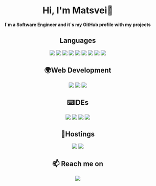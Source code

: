 <h1 align="center"> Hi, I'm Matsvei👋</h1>

<p align="center">
  <strong>I`m a Software Engineer and it`s my GitHub profile with my projects
  </strong>
</p>


<h2 align="center"> Languages</h2>
<p align="center">
  <img src="https://img.shields.io/badge/java-%23ED8B00.svg?style=for-the-badge&logo=openjdk&logoColor=white" />
  <img src="https://img.shields.io/badge/javascript-%23323330.svg?style=for-the-badge&logo=javascript&logoColor=%23F7DF1E" />
  <img src="https://img.shields.io/badge/html5-%23E34F26.svg?style=for-the-badge&logo=html5&logoColor=white" />
  <img src="https://img.shields.io/badge/python-3670A0?style=for-the-badge&logo=python&logoColor=ffdd54" />
  <img src="https://img.shields.io/badge/c++-%2300599C.svg?style=for-the-badge&logo=c%2B%2B&logoColor=white" />
  <img src="https://img.shields.io/badge/c-%2300599C.svg?style=for-the-badge&logo=c&logoColor=white" />
  <img src="https://img.shields.io/badge/c%23-%23239120.svg?style=for-the-badge&logo=csharp&logoColor=white" />
  <img src="https://img.shields.io/badge/PowerShell-%235391FE.svg?style=for-the-badge&logo=powershell&logoColor=white" />
  <img src="https://img.shields.io/badge/r-%23276DC3.svg?style=for-the-badge&logo=r&logoColor=white" />
</p>

<h2 align="center"> 🌍Web Development </h2>
<p align="center">
  <img src="https://img.shields.io/badge/react-%2320232a.svg?style=for-the-badge&logo=react&logoColor=%2361DAFB" />
  <img src="https://img.shields.io/badge/node.js-6DA55F?style=for-the-badge&logo=node.js&logoColor=white" />
  <img src="https://img.shields.io/badge/Next.js-000000?style=for-the-badge&logo=next.js&logoColor=white" />
</p>

<h2 align="center"> ⌨️IDEs</h2>
<p align="center">
  <img src="https://img.shields.io/badge/pycharm-143?style=for-the-badge&logo=pycharm&logoColor=black&color=black&labelColor=green" />
  <img src="https://img.shields.io/badge/webstorm-143?style=for-the-badge&logo=webstorm&logoColor=white&color=black" />
  <img src="https://img.shields.io/badge/IntelliJIDEA-000000.svg?style=for-the-badge&logo=intellij-idea&logoColor=white" />
  <img src="https://img.shields.io/badge/Visual%20Studio-5C2D91.svg?style=for-the-badge&logo=visual-studio&logoColor=white" /> 
</p>
<h2 align="center"> 💾Hostings </h2>
<p align="center">
  
  <img src="https://img.shields.io/badge/netlify-%23000000.svg?style=for-the-badge&logo=netlify&logoColor=#00C7B7" />
  <img src="https://img.shields.io/badge/github%20pages-121013?style=for-the-badge&logo=github&logoColor=white" /> 
</p>

<h2  align="center">📫 Reach me on</h2>
<p align="center">
  <a target="_blank"href="https://www.linkedin.com/in/matsvei-kavalenka/">
    <img src="https://img.shields.io/badge/linkedin-%230077B5.svg?&style=for-the-badge&logo=linkedin&logoColor=white" />
  </a>
</table>
  <table>
  
</p>
